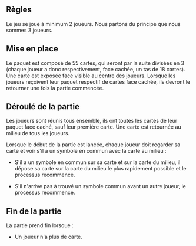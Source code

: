 ## Règles

Le jeu se joue à minimum 2 joueurs. Nous partons du principe que nous sommes 3 joueurs.

## Mise en place

Le paquet est composé de 55 cartes, qui seront par la suite divisées en 3 (chaque joueur a donc respectivement, face cachée, un tas de 18 cartes). Une carte est exposée face visible au centre des joueurs.
Lorsque les joueurs reçoivent leur paquet respectif de cartes face cachée, ils devront le retourner une fois la partie commencée.

## Déroulé de la partie

Les joueurs sont réunis tous ensemble, ils ont toutes les cartes de leur paquet face caché, sauf leur première carte. Une carte est retournée au milieu de tous les joueurs. 

Lorsque le début de la partie est lancée, chaque joueur doit regarder sa carte et voir s'il a un symbole en commun avec la carte au milieu :

 - S'il a un symbole en commun sur sa carte et sur la carte du milieu, il dépose sa carte sur la carte du milieu le plus rapidement possible et le processus recommence. 

 - S'il n'arrive pas à trouvé un symbole commun avant un autre joueur, le processus recommence.

## Fin de la partie

La partie prend fin lorsque :
- Un joueur n'a plus de carte.




